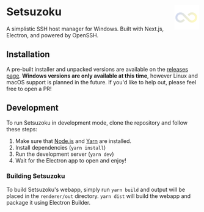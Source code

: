 # Setsuzoku <img width="64" align="right" alt="setsuzoku logo" src="https://github.com/hydrabank/setsuzoku/blob/master/renderer/public/images/infinity.png?raw=true">

A simplistic SSH host manager for Windows. Built with Next.js, Electron, and powered by OpenSSH.

## Installation
A pre-built installer and unpacked versions are available on the [releases page](https://github.com/hydrabank/setsuzoku/releases). **Windows versions are only available at this time**, however Linux and macOS support is planned in the future. If you'd like to help out, please feel free to open a PR!

## Development
To run Setsuzoku in development mode, clone the repository and follow these steps:

1. Make sure that [Node.js](https://nodejs.org/en/) and [Yarn](https://yarnpkg.com/) are installed.
2. Install dependencies (`yarn install`)
3. Run the development server (`yarn dev`)
4. Wait for the Electron app to open and enjoy!

### Building Setsuzoku
To build Setsuzoku's webapp, simply run `yarn build` and output will be placed in the `renderer/out` directory. `yarn dist` will build the webapp and package it using Electron Builder.